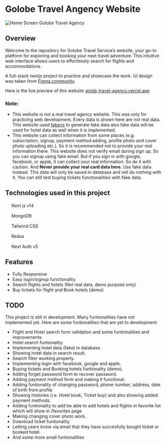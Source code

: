 # Golobe Travel Angency Website

![Home Screen Golobe Travel Agency](/preview.png)

## Overview

Welcome to the repository for Golobe Travel Service’s website, your go-to platform for exploring and booking your next travel adventure. This intuitive web interface allows users to effortlessly search for flights and accommodations.

A full-stack nextjs project to practice and showcase the work. UI design was taken from [Figma community](https://www.figma.com/community/file/1182308758714734501/golobe-travel-agency-website).

Here is the live preview of this website [golob-travel-agency.vercel.app](https://golob-travel-agency.vercel.app)

### Note:

- This website is not a real travel agency website. This was only for practicing web development. Every data is shown here are not real data. This website used [fakerjs](https://fakerjs.dev/) to generate fake data also fake data will be used for hotel data as well when it is implemented.
- This website can collect information from some places (e.g: subscription, signup, payment method adding, profile photo and cover photo uploading etc.). So it is recommended not to provide your real information there. This website does not verify email during sign up. So you can signup using fake email. But if you sign in with google, facebook, or apple, it can collect your real information. So do it with caution. And **Never provide your real card data here**. Use fake data instead. This data will only be saved in database and will do nothing with it. You can still test buying tickets functionalities with fake data.

## Technologies used in this project

<img src="https://nextjs.org/favicon.ico" width="16" height="16"> Next js v14

<img src="https://www.mongodb.com/assets/images/global/favicon.ico" width="16" height="16"> MongoDB

<img src="https://tailwindcss.com/favicons/favicon-32x32.png?v=3" width="16" height="16"> Tailwind CSS

<img src="https://redux.js.org/img/favicon/favicon.ico" width="16" height="16"> Redux

<img src="https://authjs.dev/favicon-32x32.png" width="16" height="16"> Next Auth v5

## Features

- Fully Responsive
- Easy login/signup functionality.
- Search flights and hotels (Not real data, demo purpose only)
- Buy tickets for flight and Book hotels (demo)

## TODO

This project is still in development. Many funtionalities have not implemented yet. Here are some funtionalities that are yet to development:

- Flight and Hotel search form validation and some funtionalities and improvements.
- Hotel search funtionality.
- Implementing hotel data (fake) in database.
- Showing hotel data in search result.
- Search filter working properly.
- Implementing login with facebook, google and apple.
- Buying tickets and Booking hotels funtionality (demo).
- Adding forget password form to recover password.
- Adding payment method form and making it functional.
- Adding funtionality of changing password, phone number, address, date of birth from profile
- Showing histories (i.e. Hotel book, Ticket buy) and also showing added payment methods.
- Adding funtionality to add be able to add hotels and flights in favorite list which will show in /favorites page
- Making changing cover photo work.
- Download ticket funtionality
- Letting users know via email that they have succesfully bought ticket or booked hotel.
- And some more small funtionalities
